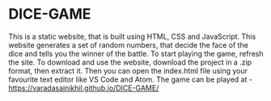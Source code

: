 # DICE-GAME
This is a static website, that is built using HTML, CSS and JavaScript. 
This website generates a set of random numbers, that decide the face of the dice and tells you the winner of the battle.
To start playing the game, refresh the site.
To download and use the website, download the project in a .zip format, then extract it.
Then you can open the index.html file using your favourite text editor like VS Code and Atom.
The game can be played at - https://varadasainikhil.github.io/DICE-GAME/ 
